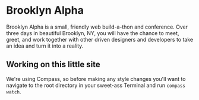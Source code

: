 # Brooklyn Alpha
Brooklyn Alpha is a small, friendly web build-a-thon and conference. Over three days in beautiful Brooklyn, NY, you will have the chance to meet, greet, and work together with other driven designers and developers to take an idea and turn it into a reality.

## Working on this little site
We're using Compass, so before making any style changes you'll want to navigate to the
root directory in your sweet-ass Terminal and run `compass watch`.
